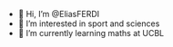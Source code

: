- 👋 Hi, I’m @EliasFERDI
- 👀 I’m interested in sport and sciences 
- 🌱 I’m currently learning maths at UCBL
<!---
EliasFERDI/EliasFERDI is a ✨ special ✨ repository because its `README.md` (this file) appears on your GitHub profile.
You can click the Preview link to take a look at your changes.
--->
